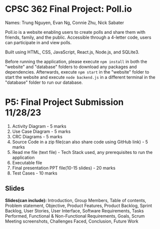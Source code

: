 # CPSC 362 Final Project: Poll.io
Names: Trung Nguyen, Evan Ng, Connie Zhu, Nick Sabater

Poll.io is a website enabling users to create polls and share them with friends, family, and the public. Accessible through a 4-letter code, users can participate in and view polls.

Built using HTML, CSS, JavaScript, React.js, Node.js, and SQLite3.

Before running the application, please execute `npm install` in both the "website" and "database" folders to download any packages and dependencies. Afterwards, execute `npm start` in the "website" folder to start the website and execute `node backend.js` in a different terminal in the "database" folder to run our database.

# P5: Final Project Submission 11/28/23

1. Activity Diagram - 5 marks
2. Use Case Diagram - 5 marks
3. CRC Diagrams - 5 marks
4. Source Code in a zip file(can also share code using GitHub link) - 5 marks
5. Read me file (text file) - Tech Stack used, any prerequisites to run the application
6. Executable file
7. Final presentation PPT file(10-15 slides) - 20 marks
8. Test Cases - 10 marks

## Slides

**Slides(can include):** Introduction, Group Members, Table of contents, Problem statement, Objective, Product Features, Product Backlog, Sprint Backlog, User Stories, User Interface, Software Requirements, Tasks Performed, Functional & Non-Functional Requirements, Goals, Scrum Meeting screenshots, Challenges Faced, Conclusion, Future Work